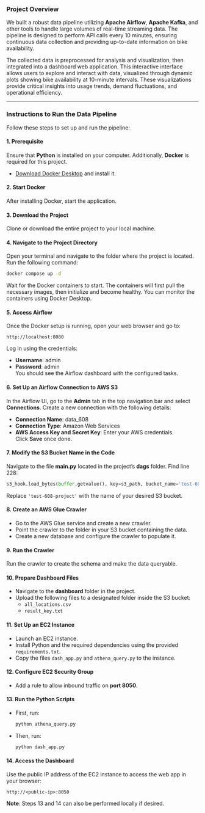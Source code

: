 ### **Project Overview**
We built a robust data pipeline utilizing **Apache Airflow**, **Apache Kafka**, and other tools to handle large volumes of real-time streaming data. The pipeline is designed to perform API calls every 10 minutes, ensuring continuous data collection and providing up-to-date information on bike availability.

The collected data is preprocessed for analysis and visualization, then integrated into a dashboard web application. This interactive interface allows users to explore and interact with data, visualized through dynamic plots showing bike availability at 10-minute intervals. These visualizations provide critical insights into usage trends, demand fluctuations, and operational efficiency.

---

### **Instructions to Run the Data Pipeline**
Follow these steps to set up and run the pipeline:

#### **1. Prerequisite**
Ensure that **Python** is installed on your computer. Additionally, **Docker** is required for this project.
- [Download Docker Desktop](https://www.docker.com/products/docker-desktop) and install it.

#### **2. Start Docker**
After installing Docker, start the application.

#### **3. Download the Project**
Clone or download the entire project to your local machine.

#### **4. Navigate to the Project Directory**
Open your terminal and navigate to the folder where the project is located. Run the following command:
```bash
docker compose up -d
```
Wait for the Docker containers to start. The containers will first pull the necessary images, then initialize and become healthy. You can monitor the containers using Docker Desktop.

#### **5. Access Airflow**
Once the Docker setup is running, open your web browser and go to:
```
http://localhost:8080
```
Log in using the credentials:
- **Username**: admin  
- **Password**: admin  
You should see the Airflow dashboard with the configured tasks.

#### **6. Set Up an Airflow Connection to AWS S3**
In the Airflow UI, go to the **Admin** tab in the top navigation bar and select **Connections**. Create a new connection with the following details:
- **Connection Name**: data_608  
- **Connection Type**: Amazon Web Services  
- **AWS Access Key and Secret Key**: Enter your AWS credentials.  
Click **Save** once done.

#### **7. Modify the S3 Bucket Name in the Code**
Navigate to the file **main.py** located in the project’s **dags** folder. Find line 228:
```python
s3_hook.load_bytes(buffer.getvalue(), key=s3_path, bucket_name='test-608-project', replace=True)
```
Replace `'test-608-project'` with the name of your desired S3 bucket.

#### **8. Create an AWS Glue Crawler**
- Go to the AWS Glue service and create a new crawler.
- Point the crawler to the folder in your S3 bucket containing the data.
- Create a new database and configure the crawler to populate it.

#### **9. Run the Crawler**
Run the crawler to create the schema and make the data queryable.

#### **10. Prepare Dashboard Files**
- Navigate to the **dashboard** folder in the project.
- Upload the following files to a designated folder inside the S3 bucket:
  - `all_locations.csv`
  - `result_key.txt`

#### **11. Set Up an EC2 Instance**
- Launch an EC2 instance.
- Install Python and the required dependencies using the provided `requirements.txt`.
- Copy the files `dash_app.py` and `athena_query.py` to the instance.

#### **12. Configure EC2 Security Group**
- Add a rule to allow inbound traffic on **port 8050**.

#### **13. Run the Python Scripts**
- First, run:
  ```bash
  python athena_query.py
  ```
- Then, run:
  ```bash
  python dash_app.py
  ```

#### **14. Access the Dashboard**
Use the public IP address of the EC2 instance to access the web app in your browser:
```
http://<public-ip>:8050
```

**Note**: Steps 13 and 14 can also be performed locally if desired.

